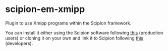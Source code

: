 # scipion-em-xmipp

Plugin to use Xmipp programs within the Scipion framework.

You can install it either using the Scipion software following 
[this](https://github.com/I2PC/scipion/wiki/Integrated-Packages) (production users) 
or cloning it on your own and link it to Scipion following 
[this](https://github.com/I2PC/xmipp/wiki/Migrating-branches-from-nonPluginized-Scipion-to-the-new-Scipion-Xmipp-structure#xmipp) (developers). 
